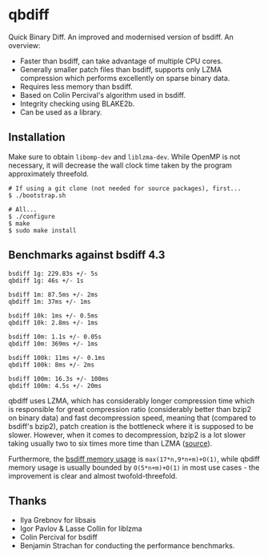 # qbdiff

Quick Binary Diff. An improved and modernised version of bsdiff. An overview:

- Faster than bsdiff, can take advantage of multiple CPU cores.
- Generally smaller patch files than bsdiff, supports only LZMA compression which performs excellently on sparse binary data.
- Requires less memory than bsdiff.
- Based on Colin Percival's algorithm used in bsdiff.
- Integrity checking using BLAKE2b.
- Can be used as a library.

## Installation

Make sure to obtain `libomp-dev` and `liblzma-dev`. While OpenMP is not necessary, it will decrease the wall clock time taken by the program approximately threefold.

```
# If using a git clone (not needed for source packages), first...
$ ./bootstrap.sh

# All...
$ ./configure
$ make
$ sudo make install
```

## Benchmarks against bsdiff 4.3

```
bsdiff 1g: 229.83s +/- 5s
qbdiff 1g: 46s +/- 1s

bsdiff 1m: 87.5ms +/- 2ms
qbdiff 1m: 37ms +/- 1ms

bsdiff 10k: 1ms +/- 0.5ms
qbdiff 10k: 2.8ms +/- 1ms

bsdiff 10m: 1.1s +/- 0.05s
qbdiff 10m: 369ms +/- 1ms

bsdiff 100k: 11ms +/- 0.1ms
qbdiff 100k: 8ms +/- 2ms

bsdiff 100m: 16.3s +/- 100ms
qbdiff 100m: 4.5s +/- 20ms
```

qbdiff uses LZMA, which has considerably longer compression time which is responsible for great compression ratio (considerably better than bzip2 on binary data) and fast decompression speed, meaning that (compared to bsdiff's bzip2), patch creation is the bottleneck where it is supposed to be slower. However, when it comes to decompression, bzip2 is a lot slower taking usually two to six times more time than LZMA ([source](https://tukaani.org/lzma/benchmarks.html)).

Furthermore, the [bsdiff memory usage](https://www.daemonology.net/bsdiff/) is `max(17*n,9*n+m)+O(1)`, while qbdiff memory usage is usually bounded by `O(5*n+m)+O(1)` in most use cases - the improvement is clear and almost twofold-threefold.

## Thanks

- Ilya Grebnov for libsais
- Igor Pavlov & Lasse Collin for liblzma
- Colin Percival for bsdiff
- Benjamin Strachan for conducting the performance benchmarks.
